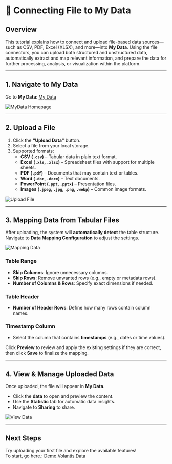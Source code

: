 # 📄 Connecting File to My Data  

## Overview
This tutorial explains how to connect and upload file-based data sources—such as CSV, PDF, Excel (XLSX), and more—into **My Data**. Using the file connectors, you can upload both structured and unstructured data, automatically extract and map relevant information, and prepare the data for further processing, analysis, or visualization within the platform.

---

## 1. Navigate to My Data  
Go to **My Data**: [My Data](/vdata/my-data)  

![MyData Homepage](/vdata/documentation/mydata/mydata-1.webp)

---

## 2. Upload a File  
1. Click the **"Upload Data"** button.  
2. Select a file from your local storage.  
3. Supported formats:  
   - **CSV (`.csv`)** – Tabular data in plain text format.  
   - **Excel (`.xls`, `.xlsx`)** – Spreadsheet files with support for multiple sheets.  
   - **PDF (`.pdf`)** – Documents that may contain text or tables.  
   - **Word (`.doc`, `.docx`)** – Text documents.  
   - **PowerPoint (`.ppt`, `.pptx`)** – Presentation files.  
   - **Images (`.jpeg`, `.jpg`, `.png`, `.webp`)** – Common image formats.

![Upload File](/vdata/documentation/mydata/mydata-2.webp)

---

## 3. Mapping Data from Tabular Files
After uploading, the system will **automatically detect** the table structure.  
Navigate to **Data Mapping Configuration** to adjust the settings.

![Mapping Data](/vdata/documentation/mydata/mapping-data.webp)

### **Table Range**  
- **Skip Columns**: Ignore unnecessary columns.  
- **Skip Rows**: Remove unwanted rows (e.g., empty or metadata rows).  
- **Number of Columns & Rows**: Specify exact dimensions if needed.  

### **Table Header**  
- **Number of Header Rows**: Define how many rows contain column names.  

### **Timestamp Column**  
- Select the column that contains **timestamps** (e.g., dates or time values).  

Click **Preview** to review and apply the existing settings if they are correct, then click **Save** to finalize the mapping.

---

## 4. View & Manage Uploaded Data  
Once uploaded, the file will appear in **My Data**.  

- Click the **data** to open and preview the content.  
- Use the **Statistic** tab for automatic data insights.  
- Navigate to **Sharing** to share.  

![View Data](/vdata/documentation/mydata/mydata-3.webp)

---

## Next Steps  
Try uploading your first file and explore the available features!  
To start, go here.: [Demo Volantis Data](/vdata/my-data)  
